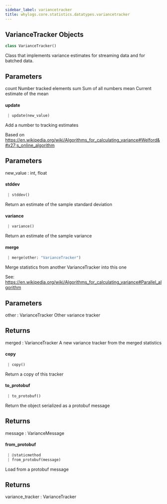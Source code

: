 ```yaml
---
sidebar_label: variancetracker
title: whylogs.core.statistics.datatypes.variancetracker
---
```


## VarianceTracker Objects

```python
class VarianceTracker()
```

Class that implements variance estimates for streaming data and for
batched data.

Parameters
----------
count
    Number tracked elements
sum
    Sum of all numbers
mean
    Current estimate of the mean

#### update

```python
 | update(new_value)
```

Add a number to tracking estimates

Based on
https://en.wikipedia.org/wiki/Algorithms_for_calculating_variance#Welford&#x27;s_online_algorithm

Parameters
----------
new_value : int, float

#### stddev

```python
 | stddev()
```

Return an estimate of the sample standard deviation

#### variance

```python
 | variance()
```

Return an estimate of the sample variance

#### merge

```python
 | merge(other: "VarianceTracker")
```

Merge statistics from another VarianceTracker into this one

See:
https://en.wikipedia.org/wiki/Algorithms_for_calculating_variance#Parallel_algorithm

Parameters
----------
other : VarianceTracker
    Other variance tracker

Returns
-------
merged : VarianceTracker
    A new variance tracker from the merged statistics

#### copy

```python
 | copy()
```

Return a copy of this tracker

#### to\_protobuf

```python
 | to_protobuf()
```

Return the object serialized as a protobuf message

Returns
-------
message : VarianceMessage

#### from\_protobuf

```python
 | @staticmethod
 | from_protobuf(message)
```

Load from a protobuf message

Returns
-------
variance_tracker : VarianceTracker

